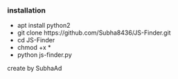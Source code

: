 <h3>installation</h3>
<ul>
  <li>apt install python2</li>
  <li>git clone https://github.com/Subha8436/JS-Finder.git</li>
  <li>cd JS-Finder</li>
  <li>chmod +x *</li>
  <li>python js-finder.py</li>
</ul>
create by SubhaAd
